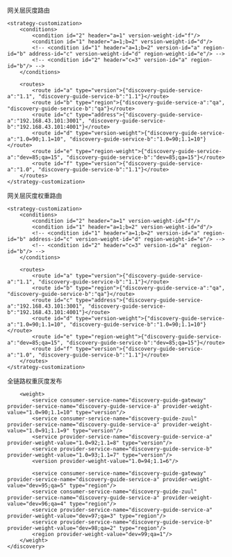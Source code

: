 网关层灰度路由
<?xml version="1.0" encoding="UTF-8"?>
<rule>
    <strategy>
        <!-- <version>{"discovery-guide-service-a":"1.0", "discovery-guide-service-b":"1.0"}</version> -->
        <!-- <version>1.0</version> -->
        <!-- <region>{"discovery-guide-service-a":"dev", "discovery-guide-service-b":"dev"}</region> -->
        <!-- <region>dev</region> -->
        <!-- <address>{"discovery-guide-service-a":"192.168.43.101:3001", "discovery-guide-service-b":"192.168.43.101:4001"}</address> -->
        <!-- <version-weight>{"discovery-guide-service-a":"1.0=90;1.1=10", "discovery-guide-service-b":"1.0=90;1.1=10"}</version-weight> -->
        <!-- <version-weight>1.0=90;1.1=10</version-weight> -->
        <!-- <region-weight>{"discovery-guide-service-a":"dev=85;qa=15", "discovery-guide-service-b":"dev=85;qa=15"}</region-weight> -->
        <!-- <region-weight>dev=85;qa=15</region-weight> -->
    </strategy>

    <strategy-customization>
        <conditions>
            <condition id="2" header="a=1" version-weight-id="f"/>
            <condition id="1" header="a=1;b=2" version-weight-id="d"/>
            <!-- <condition id="1" header="a=1;b=2" version-id="a" region-id="b" address-id="c" version-weight-id="d" region-weight-id="e"/> -->
            <!-- <condition id="2" header="c=3" version-id="a" region-id="b"/> -->
        </conditions>

        <routes>
            <route id="a" type="version">{"discovery-guide-service-a":"1.1", "discovery-guide-service-b":"1.1"}</route>
            <route id="b" type="region">{"discovery-guide-service-a":"qa", "discovery-guide-service-b":"qa"}</route>
            <route id="c" type="address">{"discovery-guide-service-a":"192.168.43.101:3001", "discovery-guide-service-b":"192.168.43.101:4001"}</route>
            <route id="d" type="version-weight">{"discovery-guide-service-a":"1.0=90;1.1=10", "discovery-guide-service-b":"1.0=90;1.1=10"}</route>
            <route id="e" type="region-weight">{"discovery-guide-service-a":"dev=85;qa=15", "discovery-guide-service-b":"dev=85;qa=15"}</route>
            <route id="f" type="version">{"discovery-guide-service-a":"1.0", "discovery-guide-service-b":"1.1"}</route>
        </routes>
    </strategy-customization>
</rule>

网关层灰度权重路由
<?xml version="1.0" encoding="UTF-8"?>
<rule>
    <strategy>
        <!-- <version>{"discovery-guide-service-a":"1.0", "discovery-guide-service-b":"1.0"}</version> -->
        <!-- <version>1.0</version> -->
        <!-- <region>{"discovery-guide-service-a":"dev", "discovery-guide-service-b":"dev"}</region> -->
        <!-- <region>dev</region> -->
        <!-- <address>{"discovery-guide-service-a":"192.168.43.101:3001", "discovery-guide-service-b":"192.168.43.101:4001"}</address> -->
        <!-- <version-weight>{"discovery-guide-service-a":"1.0=90;1.1=10", "discovery-guide-service-b":"1.0=90;1.1=10"}</version-weight> -->
        <!-- <version-weight>1.0=90;1.1=10</version-weight> -->
        <!-- <region-weight>{"discovery-guide-service-a":"dev=85;qa=15", "discovery-guide-service-b":"dev=85;qa=15"}</region-weight> -->
        <!-- <region-weight>dev=85;qa=15</region-weight> -->
    </strategy>

    <strategy-customization>
        <conditions>
            <condition id="2" header="a=1" version-weight-id="f"/>
            <condition id="1" header="a=1;b=2" version-weight-id="d"/>
            <!-- <condition id="1" header="a=1;b=2" version-id="a" region-id="b" address-id="c" version-weight-id="d" region-weight-id="e"/> -->
            <!-- <condition id="2" header="c=3" version-id="a" region-id="b"/> -->
        </conditions>

        <routes>
            <route id="a" type="version">{"discovery-guide-service-a":"1.1", "discovery-guide-service-b":"1.1"}</route>
            <route id="b" type="region">{"discovery-guide-service-a":"qa", "discovery-guide-service-b":"qa"}</route>
            <route id="c" type="address">{"discovery-guide-service-a":"192.168.43.101:3001", "discovery-guide-service-b":"192.168.43.101:4001"}</route>
            <route id="d" type="version-weight">{"discovery-guide-service-a":"1.0=90;1.1=10", "discovery-guide-service-b":"1.0=90;1.1=10"}</route>
            <route id="e" type="region-weight">{"discovery-guide-service-a":"dev=85;qa=15", "discovery-guide-service-b":"dev=85;qa=15"}</route>
            <route id="f" type="version">{"discovery-guide-service-a":"1.0", "discovery-guide-service-b":"1.1"}</route>
        </routes>
    </strategy-customization>
</rule>

全链路权重灰度发布
<?xml version="1.0" encoding="UTF-8"?>
<rule>
    <discovery>
        <!-- <version>
            <service consumer-service-name="discovery-guide-service-a" provider-service-name="discovery-guide-service-b" consumer-version-value="1.0" provider-version-value="1.0"/>
            <service consumer-service-name="discovery-guide-service-a" provider-service-name="discovery-guide-service-b" consumer-version-value="1.1" provider-version-value="1.1"/>
        </version> -->

        <weight>
            <service consumer-service-name="discovery-guide-gateway" provider-service-name="discovery-guide-service-a" provider-weight-value="1.0=90;1.1=10" type="version"/>
            <service consumer-service-name="discovery-guide-zuul" provider-service-name="discovery-guide-service-a" provider-weight-value="1.0=91;1.1=9" type="version"/>
            <service provider-service-name="discovery-guide-service-a" provider-weight-value="1.0=92;1.1=8" type="version"/>
            <service provider-service-name="discovery-guide-service-b" provider-weight-value="1.0=93;1.1=7" type="version"/>
            <version provider-weight-value="1.0=94;1.1=6"/>

            <service consumer-service-name="discovery-guide-gateway" provider-service-name="discovery-guide-service-a" provider-weight-value="dev=95;qa=5" type="region"/>
            <service consumer-service-name="discovery-guide-zuul" provider-service-name="discovery-guide-service-a" provider-weight-value="dev=96;qa=4" type="region"/>
            <service provider-service-name="discovery-guide-service-a" provider-weight-value="dev=97;qa=3" type="region"/>
            <service provider-service-name="discovery-guide-service-b" provider-weight-value="dev=98;qa=2" type="region"/>
            <region provider-weight-value="dev=99;qa=1"/>
        </weight>
    </discovery>
</rule>